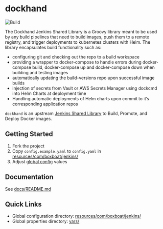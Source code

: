 # dockhand

![Build](https://github.com/boxboat/dockhand/workflows/Build/badge.svg)

The Dockhand Jenkins Shared Library is a Groovy library meant to be used by any build pipelines that need to build images, push them to a remote registry, and trigger deployments to kubernetes clusters with Helm. The library encapsulates build functionality such as:

 - configuring git and checking out the repo to a build workspace
 - providing a wrapper to docker-compose to handle errors during docker-compose build, docker-compose up and docker-compose down when building and testing images
 - automatically updating the build-versions repo upon successful image builds
 - injection of secrets from Vault or AWS Secrets Manager using dockcmd into Helm Charts at deployment time
 - Handling automatic deployments of Helm charts upon commit to it’s corresponding application repos

`dockhand` is an upstream [Jenkins Shared Library](https://jenkins.io/doc/book/pipeline/shared-libraries/) to Build, Promote, and Deploy Docker images. 

## Getting Started

1. Fork the project
2. Copy `config.example.yaml` to `config.yaml` in [resources/com/boxboat/jenkins/](resources/com/boxboat/jenkins/)
3. Adjust [global config](docs/config/global.md) values

## Documentation

See [docs/README.md](docs/README.md)

## Quick Links

- Global configuration directory: [resources/com/boxboat/jenkins/](resources/com/boxboat/jenkins/)
- Global properties directory: [vars/](vars/)

